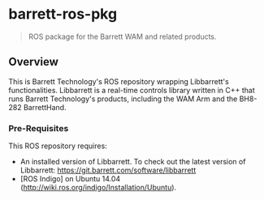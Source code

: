 # barrett-ros-pkg
> ROS package for the Barrett WAM and related products.

## Overview
This is Barrett Technology's ROS repository wrapping Libbarrett's functionalities.  Libbarrett is a real-time controls library written in C++ that runs Barrett Technology's products, including the WAM Arm and the BH8-282 BarrettHand.

### Pre-Requisites
This ROS repository requires:
- An installed version of Libbarrett. To check out the latest version of Libbarrett: https://git.barrett.com/software/libbarrett
- [ROS Indigo] on Ubuntu 14.04 (http://wiki.ros.org/indigo/Installation/Ubuntu).

